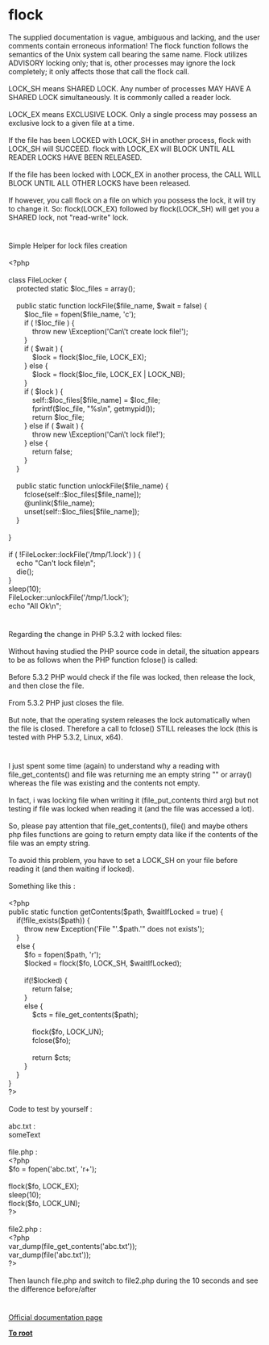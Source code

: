 # flock




<div class="phpcode"><span class="html">
The supplied documentation is vague, ambiguous and lacking, and the user comments contain erroneous information! The flock function follows the semantics of the Unix system call bearing the same name. Flock utilizes ADVISORY locking only; that is, other processes may ignore the lock completely; it only affects those that call the flock call.<br><br>LOCK_SH means SHARED LOCK. Any number of processes MAY HAVE A SHARED LOCK simultaneously. It is commonly called a reader lock.<br><br>LOCK_EX means EXCLUSIVE LOCK. Only a single process may possess an exclusive lock to a given file at a time.<br><br>If the file has been LOCKED with LOCK_SH in another process, flock with LOCK_SH will SUCCEED. flock with LOCK_EX will BLOCK UNTIL ALL READER LOCKS HAVE BEEN RELEASED.<br><br>If the file has been locked with LOCK_EX in another process, the CALL WILL BLOCK UNTIL ALL OTHER LOCKS have been released.<br><br>If however, you call flock on a file on which you possess the lock, it will try to change it. So: flock(LOCK_EX) followed by flock(LOCK_SH) will get you a SHARED lock, not &quot;read-write&quot; lock.</span>
</div>
  

#


<div class="phpcode"><span class="html">
Simple Helper for lock files creation<br><br><span class="default">&lt;?php<br><br></span><span class="keyword">class </span><span class="default">FileLocker </span><span class="keyword">{<br>&#xA0; &#xA0; protected static </span><span class="default">$loc_files </span><span class="keyword">= array();<br><br>&#xA0; &#xA0; public static function </span><span class="default">lockFile</span><span class="keyword">(</span><span class="default">$file_name</span><span class="keyword">, </span><span class="default">$wait </span><span class="keyword">= </span><span class="default">false</span><span class="keyword">) {<br>&#xA0; &#xA0; &#xA0; &#xA0; </span><span class="default">$loc_file </span><span class="keyword">= </span><span class="default">fopen</span><span class="keyword">(</span><span class="default">$file_name</span><span class="keyword">, </span><span class="string">&apos;c&apos;</span><span class="keyword">);<br>&#xA0; &#xA0; &#xA0; &#xA0; if ( !</span><span class="default">$loc_file </span><span class="keyword">) {<br>&#xA0; &#xA0; &#xA0; &#xA0; &#xA0; &#xA0; throw new \</span><span class="default">Exception</span><span class="keyword">(</span><span class="string">&apos;Can\&apos;t create lock file!&apos;</span><span class="keyword">);<br>&#xA0; &#xA0; &#xA0; &#xA0; }<br>&#xA0; &#xA0; &#xA0; &#xA0; if ( </span><span class="default">$wait </span><span class="keyword">) {<br>&#xA0; &#xA0; &#xA0; &#xA0; &#xA0; &#xA0; </span><span class="default">$lock </span><span class="keyword">= </span><span class="default">flock</span><span class="keyword">(</span><span class="default">$loc_file</span><span class="keyword">, </span><span class="default">LOCK_EX</span><span class="keyword">);<br>&#xA0; &#xA0; &#xA0; &#xA0; } else {<br>&#xA0; &#xA0; &#xA0; &#xA0; &#xA0; &#xA0; </span><span class="default">$lock </span><span class="keyword">= </span><span class="default">flock</span><span class="keyword">(</span><span class="default">$loc_file</span><span class="keyword">, </span><span class="default">LOCK_EX </span><span class="keyword">| </span><span class="default">LOCK_NB</span><span class="keyword">);<br>&#xA0; &#xA0; &#xA0; &#xA0; }<br>&#xA0; &#xA0; &#xA0; &#xA0; if ( </span><span class="default">$lock </span><span class="keyword">) {<br>&#xA0; &#xA0; &#xA0; &#xA0; &#xA0; &#xA0; </span><span class="default">self</span><span class="keyword">::</span><span class="default">$loc_files</span><span class="keyword">[</span><span class="default">$file_name</span><span class="keyword">] = </span><span class="default">$loc_file</span><span class="keyword">;<br>&#xA0; &#xA0; &#xA0; &#xA0; &#xA0; &#xA0; </span><span class="default">fprintf</span><span class="keyword">(</span><span class="default">$loc_file</span><span class="keyword">, </span><span class="string">&quot;%s\n&quot;</span><span class="keyword">, </span><span class="default">getmypid</span><span class="keyword">());<br>&#xA0; &#xA0; &#xA0; &#xA0; &#xA0; &#xA0; return </span><span class="default">$loc_file</span><span class="keyword">;<br>&#xA0; &#xA0; &#xA0; &#xA0; } else if ( </span><span class="default">$wait </span><span class="keyword">) {<br>&#xA0; &#xA0; &#xA0; &#xA0; &#xA0; &#xA0; throw new \</span><span class="default">Exception</span><span class="keyword">(</span><span class="string">&apos;Can\&apos;t lock file!&apos;</span><span class="keyword">);<br>&#xA0; &#xA0; &#xA0; &#xA0; } else {<br>&#xA0; &#xA0; &#xA0; &#xA0; &#xA0; &#xA0; return </span><span class="default">false</span><span class="keyword">;<br>&#xA0; &#xA0; &#xA0; &#xA0; }<br>&#xA0; &#xA0; }<br><br>&#xA0; &#xA0; public static function </span><span class="default">unlockFile</span><span class="keyword">(</span><span class="default">$file_name</span><span class="keyword">) {<br>&#xA0; &#xA0; &#xA0; &#xA0; </span><span class="default">fclose</span><span class="keyword">(</span><span class="default">self</span><span class="keyword">::</span><span class="default">$loc_files</span><span class="keyword">[</span><span class="default">$file_name</span><span class="keyword">]);<br>&#xA0; &#xA0; &#xA0; &#xA0; @</span><span class="default">unlink</span><span class="keyword">(</span><span class="default">$file_name</span><span class="keyword">);<br>&#xA0; &#xA0; &#xA0; &#xA0; unset(</span><span class="default">self</span><span class="keyword">::</span><span class="default">$loc_files</span><span class="keyword">[</span><span class="default">$file_name</span><span class="keyword">]);<br>&#xA0; &#xA0; }<br><br>} <br><br>if ( !</span><span class="default">FileLocker</span><span class="keyword">::</span><span class="default">lockFile</span><span class="keyword">(</span><span class="string">&apos;/tmp/1.lock&apos;</span><span class="keyword">) ) {<br>&#xA0; &#xA0; echo </span><span class="string">&quot;Can&apos;t lock file\n&quot;</span><span class="keyword">;<br>&#xA0; &#xA0; die();<br>}<br></span><span class="default">sleep</span><span class="keyword">(</span><span class="default">10</span><span class="keyword">);<br></span><span class="default">FileLocker</span><span class="keyword">::</span><span class="default">unlockFile</span><span class="keyword">(</span><span class="string">&apos;/tmp/1.lock&apos;</span><span class="keyword">);<br>echo </span><span class="string">&quot;All Ok\n&quot;</span><span class="keyword">;</span>
</span>
</div>
  

#


<div class="phpcode"><span class="html">
Regarding the change in PHP 5.3.2 with locked files:<br><br>Without having studied the PHP source code in detail, the situation appears to be as follows when the PHP function fclose() is called:<br><br>Before 5.3.2 PHP would check if the file was locked, then release the lock, and then close the file.<br><br>From 5.3.2 PHP just closes the file.<br><br>But note, that the operating system releases the lock automatically when the file is closed. Therefore a call to fclose() STILL releases the lock (this is tested with PHP 5.3.2, Linux, x64).</span>
</div>
  

#


<div class="phpcode"><span class="html">
I just spent some time (again) to understand why a reading with file_get_contents() and file was returning me an empty string &quot;&quot; or array() whereas the file was existing and the contents not empty.
<br>
<br>In fact, i was locking file when writing it (file_put_contents third arg) but not testing if file was locked when reading it (and the file was accessed a lot).
<br>
<br>So, please pay attention that file_get_contents(), file() and maybe others php files functions are going to return empty data like if the contents of the file was an empty string.
<br>
<br>To avoid this problem, you have to set a LOCK_SH on your file before reading it (and then waiting if locked).
<br>
<br>Something like this :
<br>
<br><span class="default">&lt;?php
<br></span><span class="keyword">public static function </span><span class="default">getContents</span><span class="keyword">(</span><span class="default">$path</span><span class="keyword">, </span><span class="default">$waitIfLocked </span><span class="keyword">= </span><span class="default">true</span><span class="keyword">) {
<br>&#xA0; &#xA0; if(!</span><span class="default">file_exists</span><span class="keyword">(</span><span class="default">$path</span><span class="keyword">)) {
<br>&#xA0; &#xA0; &#xA0; &#xA0; throw new </span><span class="default">Exception</span><span class="keyword">(</span><span class="string">&apos;File &quot;&apos;</span><span class="keyword">.</span><span class="default">$path</span><span class="keyword">.</span><span class="string">&apos;&quot; does not exists&apos;</span><span class="keyword">);
<br>&#xA0; &#xA0; }
<br>&#xA0; &#xA0; else {
<br>&#xA0; &#xA0; &#xA0; &#xA0; </span><span class="default">$fo </span><span class="keyword">= </span><span class="default">fopen</span><span class="keyword">(</span><span class="default">$path</span><span class="keyword">, </span><span class="string">&apos;r&apos;</span><span class="keyword">);
<br>&#xA0; &#xA0; &#xA0; &#xA0; </span><span class="default">$locked </span><span class="keyword">= </span><span class="default">flock</span><span class="keyword">(</span><span class="default">$fo</span><span class="keyword">, </span><span class="default">LOCK_SH</span><span class="keyword">, </span><span class="default">$waitIfLocked</span><span class="keyword">);
<br>&#xA0; &#xA0; &#xA0; &#xA0; 
<br>&#xA0; &#xA0; &#xA0; &#xA0; if(!</span><span class="default">$locked</span><span class="keyword">) {
<br>&#xA0; &#xA0; &#xA0; &#xA0; &#xA0; &#xA0; return </span><span class="default">false</span><span class="keyword">;
<br>&#xA0; &#xA0; &#xA0; &#xA0; }
<br>&#xA0; &#xA0; &#xA0; &#xA0; else {
<br>&#xA0; &#xA0; &#xA0; &#xA0; &#xA0; &#xA0; </span><span class="default">$cts </span><span class="keyword">= </span><span class="default">file_get_contents</span><span class="keyword">(</span><span class="default">$path</span><span class="keyword">);
<br>&#xA0; &#xA0; &#xA0; &#xA0; &#xA0; &#xA0; 
<br>&#xA0; &#xA0; &#xA0; &#xA0; &#xA0; &#xA0; </span><span class="default">flock</span><span class="keyword">(</span><span class="default">$fo</span><span class="keyword">, </span><span class="default">LOCK_UN</span><span class="keyword">);
<br>&#xA0; &#xA0; &#xA0; &#xA0; &#xA0; &#xA0; </span><span class="default">fclose</span><span class="keyword">(</span><span class="default">$fo</span><span class="keyword">);
<br>&#xA0; &#xA0; &#xA0; &#xA0; &#xA0; &#xA0; 
<br>&#xA0; &#xA0; &#xA0; &#xA0; &#xA0; &#xA0; return </span><span class="default">$cts</span><span class="keyword">;
<br>&#xA0; &#xA0; &#xA0; &#xA0; }
<br>&#xA0; &#xA0; }
<br>}
<br></span><span class="default">?&gt;
<br></span>
<br>Code to test by yourself :
<br>
<br>abc.txt :
<br>someText
<br>
<br>file.php :
<br><span class="default">&lt;?php
<br>$fo </span><span class="keyword">= </span><span class="default">fopen</span><span class="keyword">(</span><span class="string">&apos;abc.txt&apos;</span><span class="keyword">, </span><span class="string">&apos;r+&apos;</span><span class="keyword">);
<br>
<br></span><span class="default">flock</span><span class="keyword">(</span><span class="default">$fo</span><span class="keyword">, </span><span class="default">LOCK_EX</span><span class="keyword">);
<br></span><span class="default">sleep</span><span class="keyword">(</span><span class="default">10</span><span class="keyword">);
<br></span><span class="default">flock</span><span class="keyword">(</span><span class="default">$fo</span><span class="keyword">, </span><span class="default">LOCK_UN</span><span class="keyword">);
<br></span><span class="default">?&gt;
<br></span>
<br>file2.php : 
<br><span class="default">&lt;?php
<br>var_dump</span><span class="keyword">(</span><span class="default">file_get_contents</span><span class="keyword">(</span><span class="string">&apos;abc.txt&apos;</span><span class="keyword">));
<br></span><span class="default">var_dump</span><span class="keyword">(</span><span class="default">file</span><span class="keyword">(</span><span class="string">&apos;abc.txt&apos;</span><span class="keyword">));
<br></span><span class="default">?&gt;
<br></span>
<br>Then launch file.php and switch to file2.php during the 10 seconds and see the difference before/after</span>
</div>
  

#

[Official documentation page](https://www.php.net/manual/en/function.flock.php)

**[To root](/README.md)**